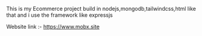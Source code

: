 This is my Ecommerce project build in nodejs,mongodb,tailwindcss,html like that and i use the framework like expressjs

Website link :- https://www.mobx.site
